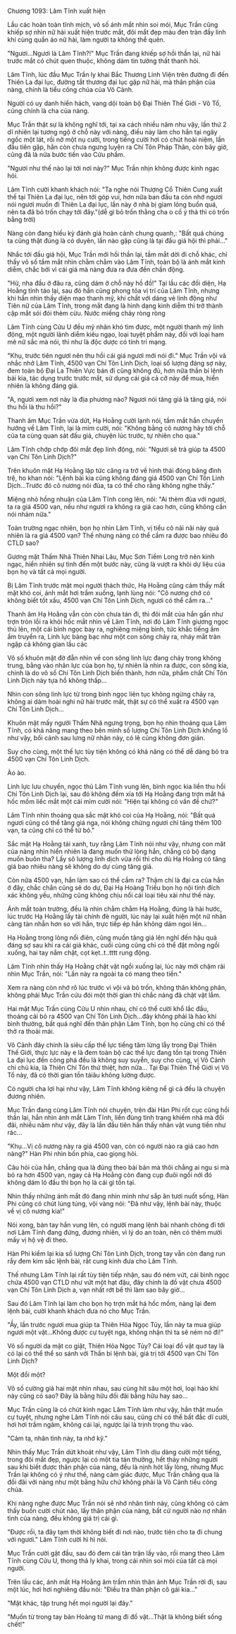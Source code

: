 




Chương 1093: Lâm Tĩnh xuất hiện


Lầu các hoàn toàn tĩnh mịch, vô số ánh mắt nhìn soi mói, Mục Trần cũng khiếp sợ nhìn nữ hài xuất hiện trước mắt, đôi mắt đẹp màu đen tràn đầy linh khí cùng quần áo nữ hài, làm người ta không thể quên.

"Ngươi…Ngươi là Lâm Tĩnh?!" Mục Trần đang khiếp sợ hồi thần lại, nữ hài trước mắt có chút quen thuộc, không dám tin tưởng thất thanh hỏi.

Lâm Tĩnh, lúc đầu Mục Trần ly khai Bắc Thương Linh Viện trên đường đi đến Thiên La đại lục, đường tắt thương đại lục gặp nữ hài, mà thân phận của nàng, chính là tiểu công chúa của Võ Cảnh.

Người có uy danh hiển hách, vang dội toàn bộ Đại Thiên Thế Giới - Võ Tổ, cũng chính là cha của nàng.

Mục Trần thật sự là không nghĩ tới, tại xa cách nhiều năm nhu vậy, lần thứ 2 dĩ nhiên lại tương ngộ ở chỗ này với nàng, điều này làm cho hắn tại ngây ngốc một lát, rồi nở một nụ cười, trong tiếng cười hơi có chút hoài niệm, lần đầu tiên gặp, hắn còn chưa ngưng luyện ra Chí Tôn Pháp Thân, còn bây giờ, cũng đã là nửa bước tiến vào Cửu phẩm.

"Ngươi như thế nào lại tới nơi này?" Mục Trần nhịn không được kinh ngạc hỏi.

Lâm Tĩnh cười khanh khách nói: "Ta nghe nói Thượng Cổ Thiên Cung xuất thế tại Thiên La đại lục, nên tới góp vui, hơn nữa ban đầu ta còn nhớ ngươi nói ngươi muốn đi Thiên La đại lục, lần này ở nhà bị giam lỏng buồn quá, nên ta đã bỏ trốn chạy tới đây."(dễ gì bỏ trốn thằng cha o cố ý thả thì có trốn bằng trời)

Nàng còn đang hiếu kỳ đánh giá hoàn cảnh chung quanh,: "Bất quá chúng ta cũng thật đúng là có duyên, lần nào gặp cũng là tại đấu giá hội thì phải…"

Nhắc tới đấu giá hội, Mục Trần mới hồi thần lại, tầm mắt dời đi chỗ khác, chỉ thấy vô số tầm mắt nhìn chằm chằm vào Lâm Tĩnh, toàn bộ là ánh mắt kinh diễm, chắc bởi vì cái giá mà nàng đưa ra đưa đến chấn động.

"Hừ, nha đầu ở đâu ra, cũng dám ở chỗ này hồ đồ!" Tại lầu các đối diện, Hạ Hoằng tỉnh táo lại, sau đó hắn cũng phong tỏa vị trí của Lâm Tĩnh, nhưng khi hắn nhìn thấy diện mạo thanh mỹ, khí chất với dáng vẻ linh động như Tiên nữ của Lâm Tĩnh, trong mắt đang là hình dạng kinh diễm thì trở thành cặp mắt sói đói thèm cừu. Nước miếng chảy ròng ròng

Lâm Tĩnh cùng Cửu U đều mỹ nhân khó tìm được, một người thanh mỹ linh động, một người lãnh diễm kiêu ngạo, loại tuyệt phẩm này, đối với loại ham mê nữ sắc mà nói, thì như là độc dược có tính trí mạng.

"Khụ, trước tiên ngươi nên thu hồi cái giá ngươi mới nói đi." Mục Trần vội vã nhắc nhở Lâm Tĩnh, 4500 vạn Chí Tôn Linh Dịch, loại số lượng đáng sợ này, đem toàn bộ Đại La Thiên Vực bán đi cũng không đủ, hơn nữa thần bí lệnh bài kia, tác dụng trước trước mắt, sử dụng cái giá cả cỡ này để mua, hiển nhiên là không đáng giá.

"A, ngươi xem nơi này là địa phương nào? Ngươi nói tăng giá là tăng giá, nói thu hồi là thu hồi?"

Thanh âm Mục Trần vừa dứt, Hạ Hoằng cười lạnh nói, tầm mắt hắn chuyển hướng về Lâm Tĩnh, lại là mỉm cười, nói: "Không bằng cô nương hãy tới chỗ của ta cùng quan sát đấu giá, chuyện lúc trước, tự nhiên cho qua."

Lâm Tĩnh chớp chớp đôi mắt đẹp linh động, nói: "Ngươi sẽ trả giúp ta 4500 vạn Chí Tôn Linh Dịch?"

Trên khuôn mặt Hạ Hoằng lập tức căng ra trở về hình thái đóng băng đình trệ, ho khan nói: "Lệnh bài kia cũng không đáng giá 4500 vạn Chí Tôn Linh Dịch…Trước đó cô nương nói đùa, ta có thể cho rằng không nghe thấy."

Miệng nhỏ hồng nhuận của Lâm Tĩnh cong lên, nói: "Ai thèm đùa với ngươi, ta ra giá 4500 vạn, nếu như ngươi ra không ra giá cao hơn, cũng không cần nói nhảm nữa."

Toàn trường ngạc nhiên, bọn họ nhìn Lâm Tĩnh, vị tiểu cô nãi nãi này quả nhiên là ra giá 4500 vạn? Thế nhưng nàng có thể cầm ra được bao nhiêu đó CTLD sao?

Gương mặt Thấm Nhã Thiên Nhai Lâu, Mục Sơn Tiềm Long trở nên kinh ngạc, hiển nhiên sự tình đến một bước này, cũng là vượt ra khỏi dự liệu của bọn họ và tất cả mọi người.

Bị Lâm Tĩnh trước mặt mọi người thách thức, Hạ Hoằng cũng cảm thấy mất mặt khó coi, ánh mắt hơi trầm xuống, lạnh lùng nói: "Cô nương chớ có không biết tốt xấu, 4500 vạn Chí Tôn Linh Dịch, ngươi có thể cầm ra…"

Thanh âm Hạ Hoằng vẫn còn còn chưa tán đi, thì đôi mắt của hắn gần như trợn tròn lồi ra khỏi hốc mắt nhìn về Lâm Tĩnh, nơi đó Lâm Tĩnh giương ngọc thủ lên, một cái bình ngọc bay ra, nghiêng miệng bình, tức khắc tiếng ầm ầm truyền ra, Linh lực bàng bạc như một con sông chảy ra, nháy mắt tràn ngập cả không gian lầu các

Vô số khuôn mặt đờ đẫn nhìn về con sông linh lực đang chảy trong không trung, bằng vào nhãn lực của bọn họ, tự nhiên là nhìn ra được, con sông kia, chính là do vô số Chí Tôn Linh Dịch biến thành, hơn nữa, phẩm chất Chí Tôn Linh Dịch này tựa hồ không thấp…

Nhìn con sông linh lực từ trong bình ngọc liên tục không ngừng chảy ra, không ai dám hoài nghi nữ hài trước mắt, thật sự có thể xuất ra 4500 vạn Chí Tôn Linh Dịch…

Khuôn mặt mấy người Thấm Nhã ngưng trọng, bọn họ nhìn thoáng qua Lâm Tĩnh, có khả năng mang theo bên mình số lượng Chí Tôn Linh Dịch khổng lồ như vậy, bối cảnh sau lưng nữ nhân này, có lẽ cũng không đơn giản.

Suy cho cùng, một thế lực tùy tiện không có khả năng có thể dễ dàng bỏ tra 4500 vạn Chí Tôn Linh Dịch.

Ào ào.

Linh lực lưu chuyển, ngọc thủ Lâm Tĩnh vung lên, bình ngọc kia liền thu hồi Chí Tôn Linh Dịch lại, sau đó không đếm xỉa tới Hạ Hoằng đang trợn mắt há hốc mồm liếc mắt một cái mỉm cười nói: "Hiện tại không có vấn đề chứ?"

Lâm Tĩnh nhìn thoáng qua sắc mặt khó coi của Hạ Hoằng, nói: "Bất quá ngươi cũng có thể tăng giá nga, nói không chừng ngươi chỉ tăng thêm 100 vạn, ta cũng chỉ có thể từ bỏ."

Sắc mặt Hạ Hoằng tái xanh, tuy rằng Lâm Tĩnh nói như vậy, nhưng con măt của nàng nhìn hiển nhiên là đang muốn thử lòng hắn, chẳng có bộ dạng muốn buôn tha? Lấy sô lượng linh dịch vừa rồi thì cho dù Hạ Hoằng có tăng giá bao nhiêu nàng sẽ không do dự cùng tăng giá.

Còn nữa 4500 vạn, hắn làm sao có thể cầm ra? Thậm chí là đại ca của hắn ở đây, chắc chắn cũng sẽ do dự, Đại Hạ Hoàng Triều bọn họ nội tình đích xác không yếu, những cũng không chịu nổi cái loại tiêu xài như thế này.

Ánh mắt toàn trường, đều là nhìn chằm chằm Hạ Hoằng, đúng là hài hước, lúc trước Hạ Hoằng lấy tài chính đè người, lúc này lại xuất hiện một nữ nhân càng tàn nhẫn hơn so với hắn, trực tiếp ép hắn không dám ngoi lên...

Hạ Hoằng trong lòng nổi điên, cũng muốn tăng giá lên nghĩ đến hậu quả đáng sợ sau khi ra cái giá khác, cuối cùng cũng chỉ có thể đặt mông ngồi xuống, hai tay nắm chặt, cọt kẹt..t..tttt rung động.

Lâm Tĩnh nhìn thấy Hạ Hoằng chật vật ngồi xuống lại, lúc này mới chậm rãi nhìn Mục Trần, nói: "Lần này ra ngoài ta có mang theo tiền."

Xem ra nàng còn nhớ rõ lúc trước vì vội vã bỏ trốn, không thân không phân, không phải Mục Trần cứu đói một thời gian thì chắc nàng đã chật vật lắm.

Hai mặt Mục Trần cùng Cửu U nhìn nhau, chỉ có thể cười khổ lắc đầu, thoáng cái bỏ ra 4500 vạn Chí Tôn Linh Dịch…đây không phải là hào khí bình thường, bất quá nghĩ đến thân phận Lâm Tĩnh, bọn họ cũng chỉ có thể thở ra thoải mái.

Võ Cảnh đây chính là siêu cấp thế lực tiếng tăm lừng lẫy trong Đại Thiên Thế Giới, thực lực này e là đem toàn bộ các thế lực đang tồn tại trong Thiên La đại lục đến công phá đều là không suy suyễn, suy cho cùng, vị Võ Cảnh chi chủ kia, là Thiên Chí Tôn thứ thiệt, hơn nữa… Tại Đại Thiên Thế Giới vị Võ Tổ này, đã có thời gian tồn táiâu không lường được.

Có người cha lợi hại như vậy, Lâm Tĩnh không kiêng nể gì cả đều là chuyện đương nhiên.

Mục Trần đang cùng Lâm Tĩnh nói chuyện, trên đài Hàn Phi rốt cục cũng hồi thần lại, hắn nhìn ánh mắt Lâm Tĩnh, liền đùng tình trạng khiếm nhã mà đối đãi, nhiều năm như vậy, đây là lần đầu tiên hắn thấy nhân vật vung tiền như rác…

"Khụ…Vị cô nương này ra giá 4500 vạn, còn có người nào ra giá cao hơn nàng?" Hàn Phi nhìn bốn phía, cao giọng hỏi.

Câu hỏi của hắn, chẳng qua là đúng theo bài bản mà thôi chẳng ai ngu si mà bỏ ra hơn 4500 vạn, ngay cả Hạ Hoằng còn đang cụp đuôi ngồi nới đó không dám ló đầu thì bọn họ là cái gì tồn tại.

Nhìn thấy những ánh mắt đó đang nhìn mình như sắp ăn tươi nuốt sống, Hàn Phi cũng có chút lúng túng, vội vàng nói: "Đã như vậy, lệnh bài này, thuộc về vị cô nương kia!"

Nói xong, bàn tay hắn vung lên, có người mang lệnh bài nhanh chóng đi tới nơi Lâm Tĩnh đang đứng, đương nhiên, vì lý do an toàn, nên có thêm mười mấy vị hộ vệ đi theo.

Hàn Phi kiểm lại kia số lượng Chí Tôn Linh Dịch, trong tay vẫn còn đang run rẩy đem kim sắc lệnh bài, rất cung kính đưa cho Lâm Tĩnh.

Thế nhưng Lâm Tĩnh lại rất tùy tiện tiếp nhận, sau đó ném vứt, cái bình ngọc chứa 4500 vạn CTLD như vứt một hạt đậu, đây chính là đồ vật chưa 4500 vạn Chí Tôn Linh Dịch a, vạn nhất rớt bể thì làm sao bây giờ…

Sau đó Lâm Tĩnh lại làm cho bọn họ trợn mắt há hốc mồm, nàng lại đem lệnh bài, cười khanh khách đưa nó cho Mục Trần.

"Ầy, lần trước ngươi mua giúp ta Thiên Hỏa Ngọc Tủy, lần này ta mua giúp ngươi một vật…Không được cự tuyệt nga, không nhận thì ta sẽ ném nó đi!"

Vô số người da mặt co giật, Thiên Hỏa Ngọc Tủy? Cái loại đồ vật quơ tay là có lại có thể thể so sánh với Thần bí lệnh bài, giá trị tới 4500 vạn Chí Tôn Linh Dịch?

Một đổi một?

Vô số cường giả hai mặt nhìn nhau, sau cùng hít sâu một hơi, loại hào khí này cũng có sao? Đây là bằng hữu đối đãi bằng hữu hay sao…

Mục Trần cũng là có chút kinh ngạc Lâm Tĩnh làm như vậy, hắn thật muốn cự tuyệt, nhưng nghe Lâm Tĩnh nói câu sau, cũng chỉ có thể bất đắc dĩ cười, hơi hơi trầm ngâm, không cái lại, ngược lại là trịnh trọng thu vào.

"Cảm tạ, nhân tình này, ta nhớ kỹ."

Nhìn thấy Mục Trần dứt khoát như vậy, Lâm Tĩnh dịu dàng cười một tiếng, trong đôi mắt đẹp, ngược lại có một tia tán thưởng, hết thảy những người sau khi biết được thân phận của nàng, đều là nịnh hót lấy lòng, nhưng Mục Trần lại không có ý như thế, nàng cảm giác được, Mục Trần chẳng qua là đối đãi với nàng như một bằng hữu chứ không phải là Võ Cảnh tiểu công chúa.

Khi nàng nghe được Mục Trần nói sẽ nhớ nhân tình này, cũng không có cảm thấy buồn cười chút nào, lấy thân phận của nàng, bất cứ người nào nợ nhân tình của nàng, đều không giá trị cái gì.

"Được rồi, ta đây tạm thời không biết đi nơi nào, trước tiên cho ta đi chung với ngươi." Lâm Tĩnh cười hì hì nói.

Mục Trần cười gật đầu, sau đó đem cái tàn trận lấy vào, rồi mang theo Lâm Tĩnh cùng Cửu U, thong thả ly khai, trong cái nhìn soi mói của tất cả mọi người.

Trên lầu các, ánh mắt Hạ Hoằng âm trầm nhìn thân ảnh Mục Trần rời đi, sau một lúc, hơi hơi nghiêng đầu nói: "Điều tra thân phận cô gái kia…"

"Mặt khác, tập trung hết mọi người lại đây."

"Muốn từ trong tay bản Hoàng tử mang đi đồ vật…Thật là không biết sống chết!"




